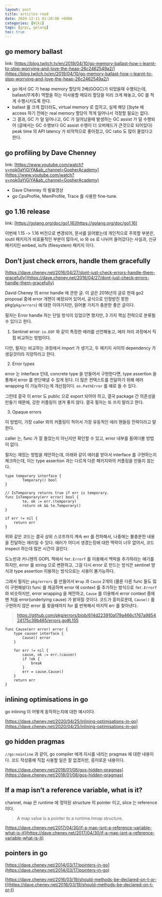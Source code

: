 ```yaml
---
layout: post
title: articles read
date: 2020-12-11 01:20:00 +0900
categories: [Wiki]
tags: [grpc, golang]
toc: true
---
```


## go memory ballast

link: [https://blog.twitch.tv/en/2019/04/10/go-memory-ballast-how-i-learnt-to-stop-worrying-and-love-the-heap-26c2462549a2/](https://blog.twitch.tv/en/2019/04/10/go-memory-ballast-how-i-learnt-to-stop-worrying-and-love-the-heap-26c2462549a2/)

- go 에서 GC 가 heap memory 할당의 2배(GOGC)가 되었을때 수행되는데, ballast(무게추) 역할을 하는 미사용할 메모리 할당을 미리 크게 해놓고, GC 를 적게 수행시키도록 한다. 
- ballast 를 크게 잡더라도, virtual memory 로 잡히고, 실제 해당 []byte 에 access 하기 전에는 real memory 할당이 적게 일어나서 걱정할 필요는 없다.
- 그 결과, GC 가 덜 일어나고, GC 가 일어났을때 발생하는 GC assist 가 덜 수행되어 (글에서는 GC 수행보다 GC assist 수행이 더 오버헤드가 큰것으로 되어있다) peak time 의 API latency 가 비약적으로 좋아졌고, GC ratio 도 많이 줄었다고 한다.

## go profiling by Dave Chenney

link: [https://www.youtube.com/watch?v=nok0aYiGiYA&ab_channel=GopherAcademy](https://www.youtube.com/watch?v=nok0aYiGiYA&ab_channel=GopherAcademy)

- Dave Chenney 의 발표영상
- go CpuProfile, MemProfile, Trace 를 사용한 fine-tune. 

## go 1.16 release 

link: [https://golang.org/doc/go1.16](https://golang.org/doc/go1.16)

이번에 1.15 -> 1.16 버전으로 변경되어, 문서를 읽어봤는데 개인적으로 주목할 부분은, ioutil 패키지가 비효율적인 부분이 많아서, io 와 os 로 나뉘어 들어갔다는 사실과, 신규 패키지인 embed, io/fs (filesystem) 패키지 이다.

## Don’t just check errors, handle them gracefully

[https://dave.cheney.net/2016/04/27/dont-just-check-errors-handle-them-gracefully](https://dave.cheney.net/2016/04/27/dont-just-check-errors-handle-them-gracefully)

David Cheney 의 error handle 에 관한 글. 이 글은 2016년의 글로 현재 go2 proposal 중에 error 개편이 예정되어 있어서, 공식으로 인정받진 못한 pkg(`pkg/errors`) 에 대한 이야기지만, 읽어볼 가치가 충분한 좋은 글이다.

필자는 Error handle 하는 단일 방식이 있었으면 했지만, 3 가지 핵심 전략으로 분류될 수 있다고 한다.

1. Sentinel error: `io.EOF` 와 같이 특정한 에러를 선언해놓고, 에러 처리 과정에서 직접 비교하는 방법이다.

다만, 필자는 비교하는 과정에서 import 가 생기고, 두 패키지 사이의 dependency 가 생길것이라 지양하라고 한다.

2. Error types

error 는 interface 인데, concrete type 을 만들어서 구현한다면, type assertion 을 통해서 error 를 판단해낼 수 있게 된다. 더 많은 컨텍스트를 전달하기 위해 에러 wrapping 이 가능하다는게 개선점이다. `os.PathError` 를 예로 들 수 있다.

그런데 결국 이 error 도 public 으로 export 되어야 하고, 결국 package 간 의존성을 만들기 때문에, 강한 커플링이 생겨 좋지 않다. 결국 필자는 또 쓰지 말라고 한다.

3. Opaque errors

이 방법이, 가장 caller 와의 커플링이 적어서 가장 유동적인 에러 핸들링 전략이라고 말한다.

caller 는, func 가 잘 돌았는지 아닌지만 확인할 수 있고, error 내부를 들여다볼 방법이 없다. 

필자는 재밌는 방법을 제안하는데, 아래와 같이 에러를 받아서 interface 를 구현하는지 체크하는데, 이는 type assertion 과는 다르게 다른 패키지와의 커플링을 만들지 않는다.
```golang
type temporary interface {
        Temporary() bool
}
 
// IsTemporary returns true if err is temporary.
func IsTemporary(err error) bool {
        te, ok := err.(temporary)
        return ok && te.Temporary()
}
```

```golang
if err != nil {
    return err
}
```
위와 같은 코드는 결국 상위 스코프까지 계속 err 를 전파해서, 나중에는 불충분한 내용을 전달하는 에러일 수 있다. 에러가 어디서 생겼는징에 대한 맥락이 너무 없어서, 코드 inspect 하는데 많은 시간이 걸린다.

도노반과 커니헨의 GOPL 책에서 `fmt.Errorf` 를 이용해서 맥락을 추가하라는 얘기를 하지만, error 를 string 으로 변환하고, 그걸 다시 error 로 만드는 방식은 sentinel 방식과 type assertion 이용하는 방식으로는 사용이 불가능하다. 

그래서 필자는 `pkg/errors` 를 만들어서 `Wrap` 과 `Cause` 2개의 (물론 다른 func 들도 많이 구현해놨다) func 를 제공하며 error 에 context 를 추가하는 방식으로 `fmt.Errorf` 와 비슷하지만, error wrapping 을 제안하고, `Cause` 를 이용해서 error context 중에 맨 처음 error(underlying cause) 가 밝혀질 것이다. 코드가 흥미로운데, `Cause()` 를 구현하지 않은 error 를 찾을때까지 for 를 반복해서 마지막 err 를 찾아낸다.

> https://github.com/pkg/errors/blob/614d223910a179a466c1767a985424175c39b465/errors.go#L155

```golang
func Cause(err error) error {
	type causer interface {
		Cause() error
	}

	for err != nil {
		cause, ok := err.(causer)
		if !ok {
			break
		}
		err = cause.Cause()
	}
	return err
}
```

## inlining optimisations in go

go inlining 이 어떻게 동작하는지에 대한 예시이다.

[https://dave.cheney.net/2020/04/25/inlining-optimisations-in-go](https://dave.cheney.net/2020/04/25/inlining-optimisations-in-go)

## go hidden pragmas

`//go:noinline` 과 같이, go compiler 에게 지시를 내리는 pragmas 에 대한 내용이다.
코드 작성중에 직접 사용할 일은 잘 없겠지만, 흥미로운 내용이다.

[https://dave.cheney.net/2018/01/08/gos-hidden-pragmas](https://dave.cheney.net/2018/01/08/gos-hidden-pragmas)

## If a map isn’t a reference variable, what is it?

channel, map 은 runtime 에 정의된 structure 의 pointer 이고, slice 는 reference 이다.

> A map value is a pointer to a runtime.hmap structure.

[https://dave.cheney.net/2017/04/30/if-a-map-isnt-a-reference-variable-what-is-it](https://dave.cheney.net/2017/04/30/if-a-map-isnt-a-reference-variable-what-is-it)


## pointers in go

[https://dave.cheney.net/2014/03/17/pointers-in-go](https://dave.cheney.net/2014/03/17/pointers-in-go)



[https://dave.cheney.net/2016/03/19/should-methods-be-declared-on-t-or-t](https://dave.cheney.net/2016/03/19/should-methods-be-declared-on-t-or-t)